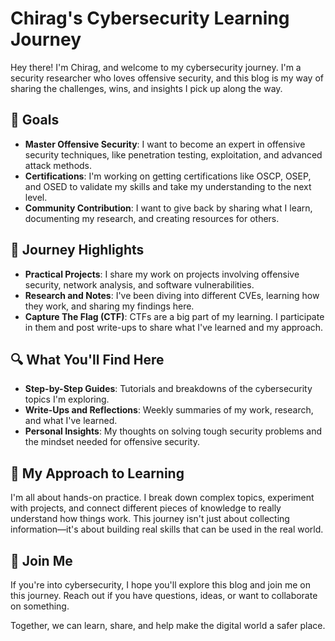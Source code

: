 # Chirag's Cybersecurity Learning Journey

Hey there! I'm Chirag, and welcome to my cybersecurity journey. I'm a security researcher who loves offensive security, and this blog is my way of sharing the challenges, wins, and insights I pick up along the way.

## 📌 Goals
- **Master Offensive Security**: I want to become an expert in offensive security techniques, like penetration testing, exploitation, and advanced attack methods.
- **Certifications**: I'm working on getting certifications like OSCP, OSEP, and OSED to validate my skills and take my understanding to the next level.
- **Community Contribution**: I want to give back by sharing what I learn, documenting my research, and creating resources for others.

## 🚀 Journey Highlights
- **Practical Projects**: I share my work on projects involving offensive security, network analysis, and software vulnerabilities.
- **Research and Notes**: I've been diving into different CVEs, learning how they work, and sharing my findings here.
- **Capture The Flag (CTF)**: CTFs are a big part of my learning. I participate in them and post write-ups to share what I've learned and my approach.

## 🔍 What You'll Find Here
- **Step-by-Step Guides**: Tutorials and breakdowns of the cybersecurity topics I'm exploring.
- **Write-Ups and Reflections**: Weekly summaries of my work, research, and what I've learned.
- **Personal Insights**: My thoughts on solving tough security problems and the mindset needed for offensive security.

## 🌱 My Approach to Learning
I'm all about hands-on practice. I break down complex topics, experiment with projects, and connect different pieces of knowledge to really understand how things work. This journey isn't just about collecting information—it's about building real skills that can be used in the real world.

## 🤝 Join Me
If you're into cybersecurity, I hope you'll explore this blog and join me on this journey. Reach out if you have questions, ideas, or want to collaborate on something.

Together, we can learn, share, and help make the digital world a safer place.
